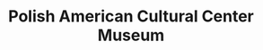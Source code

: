 ---
layout: repo
title: "Polish American Cultural Center Museum"
id: 14431
permalink: repos/14431/
---
